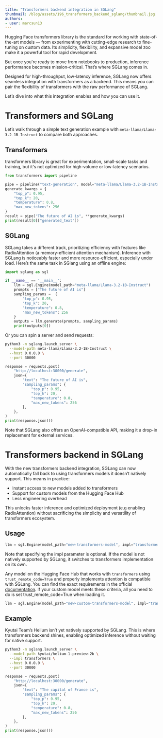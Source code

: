 ```yaml
---
title: "Transformers backend integration in SGLang"
thumbnail: /blog/assets/196_transformers_backend_sglang/thumbnail.jpg
authors:
- user: marcsun13
---
```


Hugging Face transformers library is the standard for working with state-of-the-art models — from experimenting with cutting-edge research to fine-tuning on custom data. Its simplicity, flexibility, and expansive model zoo make it a powerful tool for rapid development.

But once you're ready to move from notebooks to production, inference performance becomes mission-critical. That’s where SGLang comes in.

Designed for high-throughput, low-latency inference, SGLang now offers seamless integration with transformers as a backend. This means you can pair the flexibility of transformers with the raw performance of SGLang. 

Let’s dive into what this integration enables and how you can use it.

# Transformers and SGLang

Let’s walk through a simple text generation example with `meta-llama/Llama-3.2-1B-Instruct` to compare both approaches.

## Transformers

transformers library is great for experimentation, small-scale tasks and training, but it's not optimized for high-volume or low-latency scenarios.

```python
from transformers import pipeline

pipe = pipeline("text-generation", model="meta-llama/Llama-3.2-1B-Instruct")
generate_kwargs = {
    "top_p": 0.95,
    "top_k": 20,
    "temperature": 0.8,
    "max_new_tokens": 256
}
result = pipe("The future of AI is", **generate_kwargs)
print(result[0]["generated_text"])
```

## SGLang

SGLang takes a different track, prioritizing efficiency with features like RadixAttention (a memory-efficient attention mechanism). Inference with SGLang is noticeably faster and more resource-efficient, especially under load. Here’s the same task in SGlang using an offline engine:

```python
import sglang as sgl

if __name__ == '__main__':
    llm = sgl.Engine(model_path="meta-llama/Llama-3.2-1B-Instruct")
    prompts = ["The future of AI is"]
    sampling_params =  {
        "top_p": 0.95,
        "top_k": 20,
        "temperature": 0.8,
        "max_new_tokens": 256
    }
    outputs = llm.generate(prompts, sampling_params)
    print(outputs[0])
```

Or you can spin a server and send requests:

```bash
python3 -m sglang.launch_server \
  --model-path meta-llama/Llama-3.2-1B-Instruct \
  --host 0.0.0.0 \
  --port 30000
```

```python
response = requests.post(
    "http://localhost:30000/generate",
    json={
        "text": "The future of AI is",
        "sampling_params": {
            "top_p": 0.95,
            "top_k": 20,
            "temperature": 0.8,
            "max_new_tokens": 256
        },
    },
)
print(response.json())
```

Note that SGLang also offers an OpenAI-compatible API, making it a drop-in replacement for external services.

# Transformers backend in SGLang

With the new transformers backend integration, SGLang can now automatically fall back to using transformers models it doesn’t natively support. This means in practice:

- Instant access to new models added to transformers
- Support for custom models from the Hugging Face Hub
- Less engineering overhead

This unlocks faster inference and optimized deployment (e.g enabling RadixAttention) without sacrificing the simplicity and versatility of transformers ecosystem. 

## Usage

```python
llm = sgl.Engine(model_path="new-transformers-model", impl="transformers")
```

Note that specifying the impl parameter is optional. If the model is not natively supported by SGLang, it switches to transformers implementation on its own.

Any model on the Hugging Face Hub that works with `transformers` using `trust_remote_code=True` and properly implements attention is compatible with SGLang. You can find the exact requirements in the official [documentation](https://docs.sglang.ai/supported_models/transformers_fallback.html#remote-code). If your custom model meets these criteria, all you need to do is set trust_remote_code=True when loading it.

```python
llm = sgl.Engine(model_path="new-custom-transformers-model", impl="transformers", trust_remote_code=True)
```

## Example 

Kyutai Team’s Helium isn’t yet natively supported by SGLang. This is where transformers backend shines, enabling optimized inference without waiting for native support.

```bash
python3 -m sglang.launch_server \
  --model-path kyutai/helium-1-preview-2b \
  --impl transformers \
  --host 0.0.0.0 \
  --port 30000
```


```python
response = requests.post(
    "http://localhost:30000/generate",
    json={
        "text": "The capital of France is",
        "sampling_params": {
            "top_p": 0.95,
            "top_k": 20,
            "temperature": 0.8,
            "max_new_tokens": 256
        },
    },
)
print(response.json())
```
